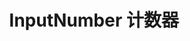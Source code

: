 ---
title: InputNumber 计数器
exampleUrl: http://pluto.smallpig.cn/iframe.html?id=%E8%A1%A8%E5%8D%95%E7%BB%84%E4%BB%B6-inputnumber-%E6%95%B0%E5%AD%97%E8%BE%93%E5%85%A5%E6%A1%86--story-1
---